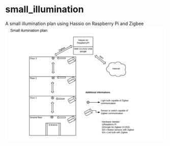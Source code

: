 # small_illumination
A small illumination plan using Hassio on Raspberry Pi and Zigbee
![Plan1](https://github.com/luciancerbu/small_illumination/blob/master/files/Screenshot%202020-03-16%20at%2022.01.49.png)
